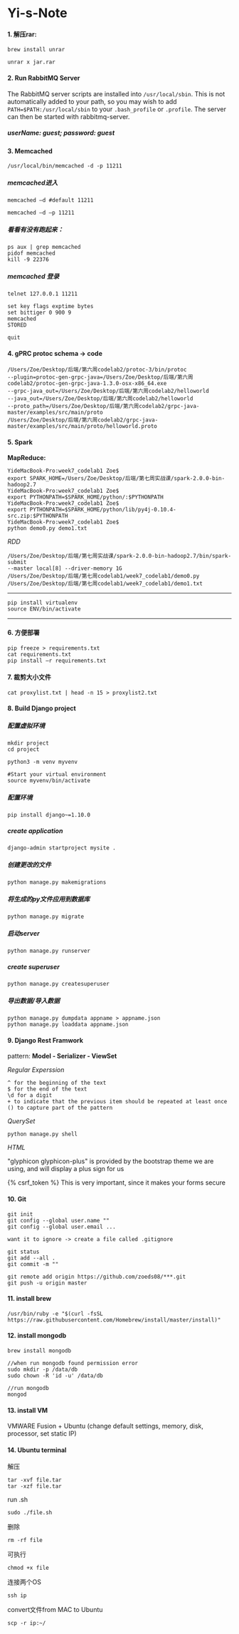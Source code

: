 # Yi-s-Note

#### 1. 解压rar:
`brew install unrar`

`unrar x jar.rar`

#### 2. Run RabbitMQ Server
The RabbitMQ server scripts are installed into `/usr/local/sbin`. This is not automatically added to your path, so you may wish to 
add `PATH=$PATH:/usr/local/sbin` to your `.bash_profile` or `.profile`. The server can then be started with rabbitmq-server.
##### userName: guest; password: guest

#### 3. Memcached
`/usr/local/bin/memcached -d -p 11211`

##### memcached进入

`memcached –d #default 11211`

`memcached –d –p 11211`

##### 看看有没有跑起来：

```
ps aux | grep memcached
pidof memcached
kill -9 22376
```

##### memcached 登录

`telnet 127.0.0.1 11211`

```
set key flags exptime bytes
set bittiger 0 900 9
memcached
STORED
```

`quit`

#### 4. gPRC protoc schema -> code

```
/Users/Zoe/Desktop/后端/第六周codelab2/protoc-3/bin/protoc 
--plugin=protoc-gen-grpc-java=/Users/Zoe/Desktop/后端/第六周codelab2/protoc-gen-grpc-java-1.3.0-osx-x86_64.exe 
--grpc-java_out=/Users/Zoe/Desktop/后端/第六周codelab2/helloworld 
--java_out=/Users/Zoe/Desktop/后端/第六周codelab2/helloworld 
--proto_path=/Users/Zoe/Desktop/后端/第六周codelab2/grpc-java-master/examples/src/main/proto 
/Users/Zoe/Desktop/后端/第六周codelab2/grpc-java-master/examples/src/main/proto/helloworld.proto
```

#### 5. Spark 

**MapReduce:**
```
YideMacBook-Pro:week7_codelab1 Zoe$ 
export SPARK_HOME=/Users/Zoe/Desktop/后端/第七周实战课/spark-2.0.0-bin-hadoop2.7
YideMacBook-Pro:week7_codelab1 Zoe$ 
export PYTHONPATH=$SPARK_HOME/python/:$PYTHONPATH
YideMacBook-Pro:week7_codelab1 Zoe$ 
export PYTHONPATH=$SPARK_HOME/python/lib/py4j-0.10.4-src.zip:$PYTHONPATH
YideMacBook-Pro:week7_codelab1 Zoe$ 
python demo0.py demo1.txt

```
*RDD*
```
/Users/Zoe/Desktop/后端/第七周实战课/spark-2.0.0-bin-hadoop2.7/bin/spark-submit 
--master local[8] --driver-memory 1G 
/Users/Zoe/Desktop/后端/第七周codelab1/week7_codelab1/demo0.py /Users/Zoe/Desktop/后端/第七周codelab1/week7_codelab1/demo1.txt
```
---

```
pip install virtualenv
source ENV/bin/activate
```
---
#### 6. 方便部署

```
pip freeze > requirements.txt
cat requirements.txt
pip install –r requirements.txt
```
#### 7. 裁剪大小文件

```
cat proxylist.txt | head -n 15 > proxylist2.txt
```
#### 8. Build Django project
##### 配置虚拟环境
```
mkdir project
cd project

python3 -m venv myvenv

#Start your virtual environment
source myvenv/bin/activate
```
##### 配置环境
```
pip install django~=1.10.0
```
##### create application
```
django-admin startproject mysite .
```
##### 创建更改的文件
```
python manage.py makemigrations
```
##### 将生成的py文件应用到数据库
```
python manage.py migrate
```
##### 启动server
```
python manage.py runserver
```
##### create superuser
```
python manage.py createsuperuser
```
##### 导出数据/导入数据
```
python manage.py dumpdata appname > appname.json
python manage.py loaddata appname.json
```
#### 9. Django Rest Framwork
pattern: **Model - Serializer - ViewSet**

*Regular Experssion*
```
^ for the beginning of the text
$ for the end of the text
\d for a digit
+ to indicate that the previous item should be repeated at least once
() to capture part of the pattern
```
*QuerySet*

`python manage.py shell`

*HTML*

"glyphicon glyphicon-plus" is provided by the bootstrap theme we are using, and will display a plus sign for us

{% csrf_token %} This is very important, since it makes your forms secure

#### 10. Git 
```
git init
git config --global user.name ""
git config --global user.email ...

want it to ignore -> create a file called .gitignore

git status
git add --all .
git commit -m ""

git remote add origin https://github.com/zoeds08/***.git
git push -u origin master
```
#### 11. install brew
`/usr/bin/ruby -e "$(curl -fsSL https://raw.githubusercontent.com/Homebrew/install/master/install)"`

#### 12. install mongodb
```
brew install mongodb

//when run mongodb found permission error
sudo mkdir -p /data/db
sudo chown -R 'id -u' /data/db

//run mongodb
mongod

```
#### 13. install VM

VMWARE Fusion + Ubuntu (change default settings, memory, disk, processor, set static IP)

#### 14. Ubuntu terminal

解压
```
tar -xvf file.tar
tar -xzf file.tar
```

run .sh
```
sudo ./file.sh
```

删除
```
rm -rf file
```

可执行
```
chmod +x file
```

连接两个OS
```
ssh ip
```

convert文件from MAC to Ubuntu
```
scp -r ip:~/
```
